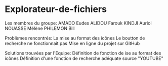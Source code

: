 # Explorateur-de-fichiers
Les membres du groupe:
AMADO Eudes 
ALIDOU Farouk
KINDJI Auriol
NOUASSE Mélène
PHILEMON Bill


Problèmes rencontrés:
La mise au format des icônes 
Le boutton de recherche ne fonctionnait pas 
Mise en ligne du projet sur GitHub

Solutions trouvées par l'Equipe:
Définition de fonction de ise au format des icônes
Définition d'une fonction de recherche adéquate
source "YOUTUBE"

